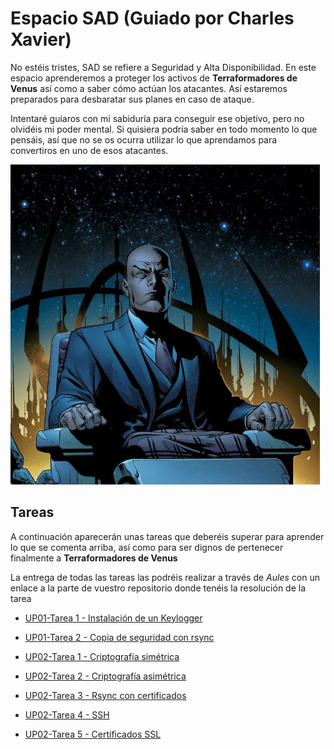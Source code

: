 # Espacio SAD (Guiado por Charles Xavier)

No estéis tristes, SAD se refiere a Seguridad y Alta Disponibilidad. En este espacio aprenderemos a proteger los activos de **Terraformadores de Venus** así como a saber cómo actúan los atacantes. Así estaremos preparados para desbaratar sus planes en caso de ataque.
 
Intentaré guiaros con mi sabiduría para conseguir ese objetivo, pero no olvidéis mi poder mental. Si quisiera podría saber en todo momento lo que pensáis, así que no se os ocurra utilizar lo que aprendamos para convertiros en uno de esos atacantes.

![Charles Xavier](img/charlesXavier.jpg)

## Tareas

A continuación aparecerán unas tareas que deberéis superar para aprender lo que se comenta arriba, así como para ser dignos de pertenecer finalmente a **Terraformadores de Venus**

La entrega de todas las tareas las podréis realizar a través de *Aules* con un enlace a la parte de vuestro repositorio donde tenéis la resolución de la tarea

* [UP01-Tarea 1 - Instalación de un Keylogger](./UP01/Tarea1-Keylogger.md)

* [UP01-Tarea 2 - Copia de seguridad con rsync](./UP01/Tarea2-rsync.md)

* [UP02-Tarea 1 - Criptografía simétrica](./UP02/Tarea1-Cifrado_simetrico.md)

* [UP02-Tarea 2 - Criptografía asimétrica](./UP02/Tarea2-Cifrado_asimetrico.md)

* [UP02-Tarea 3 - Rsync con certificados](./UP02/Tarea3-rsyncCertificados.md)

* [UP02-Tarea 4 - SSH](./UP02/Tarea4-SSH.md)

* [UP02-Tarea 5 - Certificados SSL](./UP02/Tarea5-CertificadosSSL.md)

[### Tarea 3 - John the Ripper]: #

[En esta tarea aprenderemos a valorar el uso de contraseñas seguras.]: #

